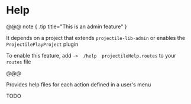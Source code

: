 # Help

@@@ note { .tip title="This is an admin feature" }

It depends on a project that extends `projectile-lib-admin` or enables the `ProjectilePlayProject` plugin

To enable this feature, add `->  /help  projectileHelp.routes` to your `routes` file

@@@


Provides help files for each action defined in a user's menu

TODO
